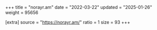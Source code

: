 +++
title = "norayr.am"
date = "2022-03-22"
updated = "2025-01-26"
weight = 95656

[extra]
source = "https://norayr.am/"
ratio = 1
size = 93
+++
